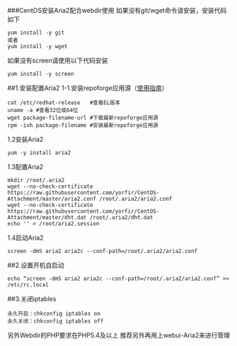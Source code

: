 ###CentOS安装Aria2配合webdir使用
如果没有git/wget命令请安装，安装代码如下
```shell
yum install -y git 
或者
yum install -y wget
```

如果没有screen请使用以下代码安装
```shell
yum install -y screen
```


##1.安装配置Aria2
1-1.安装repoforge应用源（[使用指南](http://repoforge.org/use/)）
```shell
cat /etc/redhat-release   #查看EL版本
uname -a #查看32位或64位
wget package-filename-url #下载最新repoforge应用源
rpm -ivh package-filename #安装最新repoforge应用源
```
1.2安装Aria2
```shell
yum -y install aria2
```

1.3配置Aria2
```shell
mkdir /root/.aria2
wget --no-check-certificate https://raw.githubusercontent.com/yorfir/CentOS-Attachment/master/aria2.conf /root/.aria2/aria2.conf
wget --no-check-certificate https://raw.githubusercontent.com/yorfir/CentOS-Attachment/master/dht.dat /root/.aria2/dht.dat
echo '' > /root/aria2.session 
```
1.4启动Aria2
```shell
screen -dmS aria2 aria2c --conf-path=/root/.aria2/aria2.conf
```

##2.设置开机自启动
```shell
echo “screen -dmS aria2 aria2c --conf-path=/root/.aria2/aria2.conf” >> /etc/rc.local
```
##3.关闭iptables
```shell
永久开启：chkconfig iptables on
永久关闭：chkconfig iptables off
```

另外Webdir的PHP要求在PHP5.4及以上
推荐另外再用上webui-Aria2来进行管理

